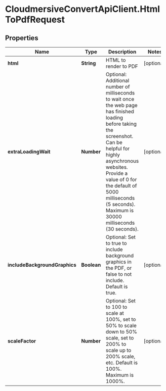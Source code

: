 # CloudmersiveConvertApiClient.HtmlToPdfRequest

## Properties
Name | Type | Description | Notes
------------ | ------------- | ------------- | -------------
**html** | **String** | HTML to render to PDF | [optional] 
**extraLoadingWait** | **Number** | Optional: Additional number of milliseconds to wait once the web page has finished loading before taking the screenshot.  Can be helpful for highly asynchronous websites. Provide a value of 0 for the default of 5000 milliseconds (5 seconds). Maximum is 30000 milliseconds (30 seconds). | [optional] 
**includeBackgroundGraphics** | **Boolean** | Optional: Set to true to include background graphics in the PDF, or false to not include.  Default is true. | [optional] 
**scaleFactor** | **Number** | Optional: Set to 100 to scale at 100%, set to 50% to scale down to 50% scale, set to 200% to scale up to 200% scale, etc.  Default is 100%. Maximum is 1000%. | [optional] 


